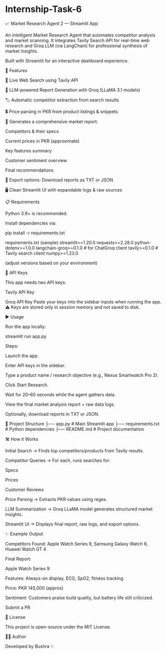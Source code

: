 # Internship-Task-6

📈 Market Research Agent 2 — Streamlit App

An intelligent Market Research Agent that automates competitor analysis and market scanning.
It integrates Tavily Search API for real-time web research and Groq LLM (via LangChain) for professional synthesis of market insights.

Built with Streamlit for an interactive dashboard experience.

🚀 Features

🔎 Live Web Search using Tavily API

🤖 LLM-powered Report Generation with Groq (LLaMA 3.1 models)

🏷️ Automatic competitor extraction from search results

💲 Price parsing in PKR from product listings & snippets

📝 Generates a comprehensive market report:

Competitors & their specs

Current prices in PKR (approximate)

Key features summary

Customer sentiment overview

Final recommendations

📂 Export options: Download reports as TXT or JSON

🖥️ Clean Streamlit UI with expandable logs & raw sources

📋 Requirements

Python 3.9+ is recommended.

Install dependencies via:

pip install -r requirements.txt

requirements.txt (sample)
streamlit>=1.20.0
requests>=2.28.0
python-dotenv>=1.0.0
langchain-groq>=0.1.0    # for ChatGroq client
tavily>=0.1.0            # Tavily search client
numpy>=1.23.0


(adjust versions based on your environment)

🔑 API Keys

This app needs two API keys:

Tavily API Key 

Groq API Key
Paste your keys into the sidebar inputs when running the app.
⚠️ Keys are stored only in session memory and not saved to disk.

▶️ Usage

Run the app locally:

streamlit run app.py

Steps:

Launch the app.

Enter API keys in the sidebar.

Type a product name / research objective (e.g., Nexus Smartwatch Pro 2).

Click Start Research.

Wait for 20–60 seconds while the agent gathers data.

View the final market analysis report + raw data logs.

Optionally, download reports in TXT or JSON.

📂 Project Structure
├── app.py              # Main Streamlit app
├── requirements.txt    # Python dependencies
├── README.md           # Project documentation

🛠️ How it Works

Initial Search → Finds top competitors/products from Tavily results.

Competitor Queries → For each, runs searches for:

Specs

Prices

Customer Reviews

Price Parsing → Extracts PKR values using regex.

LLM Summarization → Groq LLaMA model generates structured market insights.

Streamlit UI → Displays final report, raw logs, and export options.

✨ Example Output

Competitors Found: Apple Watch Series 9, Samsung Galaxy Watch 6, Huawei Watch GT 4

Final Report:

Apple Watch Series 9

Features: Always-on display, ECG, SpO2, fitness tracking

Price: PKR 145,000 (approx)

Sentiment: Customers praise build quality, but battery life still criticized.

Submit a PR

📜 License

This project is open-source under the MIT License.

👩‍💻 Author

Developed by Bushra ✨
